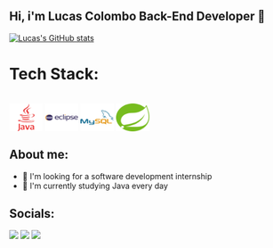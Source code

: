 ## Hi, i'm Lucas Colombo Back-End Developer 👋

[![Lucas's GitHub stats](https://github-readme-stats.vercel.app/api?username=lucascolombobossoni&show_icons=true&theme=tokyonight&include_all_commits=true)](https://github.com/anuraghazra/github-readme-stats)

# Tech Stack:

<div style="display: inline_block"><br>
  <img align="center" alt="Lucas-Java" height="50" width="60" src="https://raw.githubusercontent.com/devicons/devicon/master/icons/java/java-plain-wordmark.svg">
  <img align="center" alt="Lucas-Eclipse" height="50" width="60" src="https://raw.githubusercontent.com/devicons/devicon/master/icons/eclipse/eclipse-original-wordmark.svg">
  <img align="center" alt="Lucas-MySQL" height="50" width="60" src="https://raw.githubusercontent.com/devicons/devicon/master/icons/mysql/mysql-original-wordmark.svg">
  <img align="center" alt="Lucas-Spring" height="50" width="60" src="https://raw.githubusercontent.com/devicons/devicon/master/icons/spring/spring-original.svg">
</div>

## About me:
- 🔭 I'm looking for a software development internship
- 🌱 I'm currently studying Java every day

## Socials:

<div> 
  <a href="https://instagram.com/_lucascolombo__" target="_blank"><img src="https://img.shields.io/badge/-Instagram-%23E4405F?style=for-the-badge&logo=instagram&logoColor=white" target="_blank"></a>
  <a href = "mailto:lucascolombobossoni@gmail.com"><img src="https://img.shields.io/badge/-Gmail-%23333?style=for-the-badge&logo=gmail&logoColor=white" target="_blank"></a>
  <a href="https://www.linkedin.com/in/lucas-colombo-bossoni-9a8486230" target="_blank"><img src="https://img.shields.io/badge/-LinkedIn-%230077B5?style=for-the-badge&logo=linkedin&logoColor=white" target="_blank"></a> 
</div>
